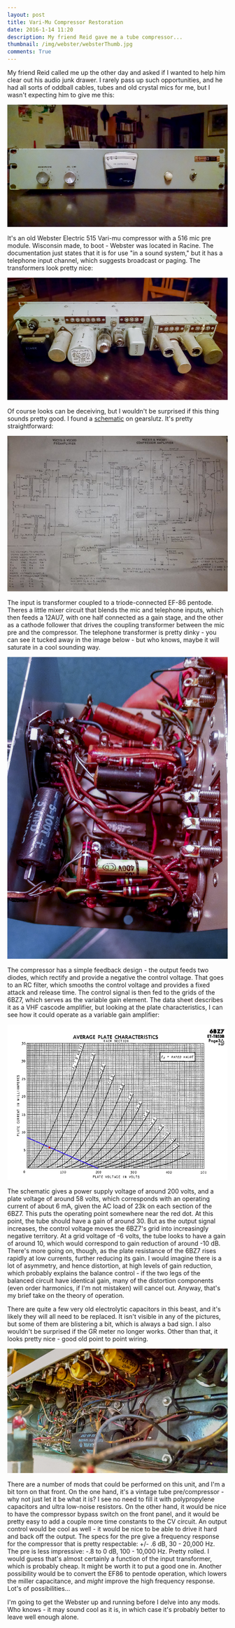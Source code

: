 ```yaml
---
layout: post
title: Vari-Mu Compressor Restoration
date: 2016-1-14 11:20 
description: My friend Reid gave me a tube compressor...
thumbnail: /img/webster/websterThumb.jpg
comments: True
---
```


My friend Reid called me up the other day and asked if I wanted to help him clear out his audio junk drawer. I rarely pass up such opportunities, and he had all sorts of oddball cables, tubes and old crystal mics for me, but I wasn't expecting him to give me this:

![webster1](/img/webster/webster1.jpg)

It's an old Webster Electric 515 Vari-mu compressor with a 516 mic pre module. Wisconsin made, to boot - Webster was located in Racine. The documentation just states that it is for use "in a sound system," but it has a telephone input channel, which suggests broadcast or paging. The transformers look pretty nice:
 
![webster2](/img/webster/webster2.jpg)

Of course looks can be deceiving, but I wouldn't be surprised if this thing sounds pretty good. I found a <a href="https://www.gearslutz.com/board/attachments/so-much-gear-so-little-time/361859d1378597678-webster-wsc-681-515-vintage-compressor-photo-3.jpg">schematic</a> on gearslutz. It's pretty straightforward:

![schematic](/img/webster/schematic.jpg)

The input is transformer coupled to a triode-connected EF-86 pentode. Theres a little mixer circuit that blends the mic and telephone inputs, which then feeds a 12AU7, with one half connected as a gain stage, and the other as a cathode follower that drives the coupling transformer between the mic pre and the compressor. The telephone transformer is pretty dinky - you can see it tucked away in the image below - but who knows, maybe it will saturate in a cool sounding way. 

![micPre](/img/webster/webster6.jpg)

The compressor has a simple feedback design - the output feeds two diodes, which rectify and provide a negative the control voltage. That goes to an RC filter, which smooths the control voltage and provides a fixed attack and release time. The control signal is then fed to the grids of the 6BZ7, which serves as the variable gain element. The data sheet describes it as a VHF cascode amplifier, but looking at the plate characteristics, I can see how it could operate as a variable gain amplifier:

![eqWindow](/img/webster/tubecurve.jpg)

The schematic gives a power supply voltage of around 200 volts, and a plate voltage of around 58 volts, which corresponds with an operating current of about 6 mA, given the AC load of 23k on each section of the 6BZ7. This puts the operating point somewhere near the red dot. At this point, the tube should have a gain of around 30. But as the output signal increases, the control voltage moves the 6BZ7's grid into increasingly negative territory. At a grid voltage of -6 volts, the tube looks to have a gain of around 10, which would correspond to gain reduction of around -10 dB. There's more going on, though, as the plate resistance of the 6BZ7 rises rapidly at low currents, further reducing its gain. I would imagine there is a lot of asymmetry, and hence distortion, at high levels of gain reduction, which probably explains the balance control - if the two legs of the balanced circuit have identical gain, many of the distortion components (even order harmonics, if I'm not mistaken) will cancel out. Anyway, that's my brief take on the theory of operation. 

There are quite a few very old electrolytic capacitors in this beast, and it's likely they will all need to be replaced. It isn't visible in any of the pictures, but some of them are blistering a bit, which is always a bad sign. I also wouldn't be surprised if the GR meter no longer works. Other than that, it looks pretty nice - good old point to point wiring. 

![tool](/img/webster/webster5.jpg)

There are a number of mods that could be performed on this unit, and I'm a bit torn on that front. On the one hand, it's a vintage tube pre/compressor - why not just let it be what it is? I see no need to fill it with polypropylene capacitors and ultra low-noise resistors. On the other hand, it would be nice to have the compressor bypass switch on the front panel, and it would be pretty easy to add a couple more time constants to the CV circuit. An output control would be cool as well - it would be nice to be able to drive it hard and back off the output. The specs for the pre give a frequency response for the compressor that is pretty respectable: +/- .6 dB, 30 - 20,000 Hz. The pre is less impressive: -.8 to 0 dB, 100 - 10,000 Hz. Pretty rolled. I would guess that's almost certainly a function of the input transformer, which is probably cheap. It might be worth it to put a good one in. Another possibility would be to convert the EF86 to pentode operation, which lowers the miller capacitance, and *might* improve the high frequency response. Lot's of possibilities... 

I'm going to get the Webster up and running before I delve into any mods. Who knows - it may sound cool as it is, in which case it's probably better to leave well enough alone. 